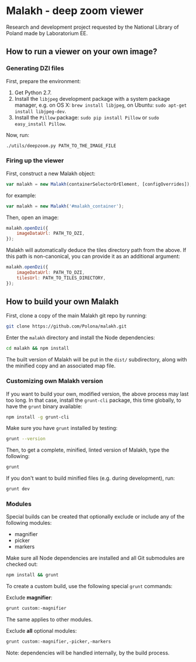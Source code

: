 # Malakh - deep zoom viewer

Research and development project requested by the National Library of Poland made by Laboratorium EE.

## How to run a viewer on your own image?

### Generating DZI files

First, prepare the environment:

1. Get Python 2.7.
2. Install the `libjpeg` development package with a system package manager, e.g. on OS X: `brew install libjpeg`, on Ubuntu: `sudo apt-get install libjpeg-dev`.
3. Install the `Pillow` package: `sudo pip install Pillow` or `sudo easy_install Pillow`.

Now, run:
```bash
./utils/deepzoom.py PATH_TO_THE_IMAGE_FILE
```

### Firing up the viewer

First, construct a new Malakh object:
```js
var malakh = new Malakh(containerSelectorOrElement, [configOverrides]);
```
for example:
```js
var malakh = new Malakh('#malakh_container');
```

Then, open an image:
```js
malakh.openDzi({
    imageDataUrl: PATH_TO_DZI,
});
```

Malakh will automatically deduce the tiles directory path from the above. If this path is non-canonical, you can provide it as an additional argument:

```js
malakh.openDzi({
    imageDataUrl: PATH_TO_DZI,
    tilesUrl: PATH_TO_TILES_DIRECTORY,
});
```

## How to build your own Malakh

First, clone a copy of the main Malakh git repo by running:

```bash
git clone https://github.com/Polona/malakh.git
```

Enter the `malakh` directory and install the Node dependencies:

```bash
cd malakh && npm install
```

The built version of Malakh will be put in the `dist/` subdirectory, along with the minified copy and an associated map file.

### Customizing own Malakh version

If you want to build your own, modified version, the above process may last too long. In that case, install the `grunt-cli` package, this time globally, to have the `grunt` binary available:

```bash
npm install -g grunt-cli
```

Make sure you have `grunt` installed by testing:

```bash
grunt --version
```

Then, to get a complete, minified, linted version of Malakh, type the following:

```bash
grunt
```

If you don't want to build minified files (e.g. during development), run:
```bash
grunt dev
```

### Modules

Special builds can be created that optionally exclude or include any of the following modules:

- magnifier
- picker
- markers

Make sure all Node dependencies are installed and all Git submodules are checked out:

```bash
npm install && grunt
```

To create a custom build, use the following special `grunt` commands:

Exclude **magnifier**:

```bash
grunt custom:-magnifier
```

The same applies to other modules.

Exclude **all** optional modules:

```bash
grunt custom:-magnifier,-picker,-markers
```

Note: dependencies will be handled internally, by the build process.
